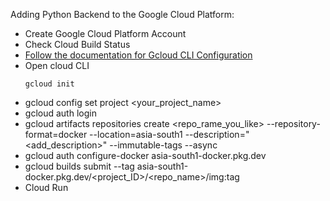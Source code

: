 Adding Python Backend to the Google Cloud Platform:

* Create Google Cloud Platform Account
* Check Cloud Build Status 
* [Follow the documentation for Gcloud CLI Configuration](https://cloud.google.com/sdk/docs/install)
* Open cloud CLI
  ```
  gcloud init
  ```
* gcloud config set project <your_project_name>
* gcloud auth login
* gcloud artifacts repositories create <repo_rame_you_like> --repository-format=docker --location=asia-south1 --description="<add_description>" --immutable-tags --async
* gcloud auth configure-docker asia-south1-docker.pkg.dev
* gcloud builds submit --tag asia-south1-docker.pkg.dev/<project_ID>/<repo_name>/<Imagename>img:<Tagname>tag
* Cloud Run
